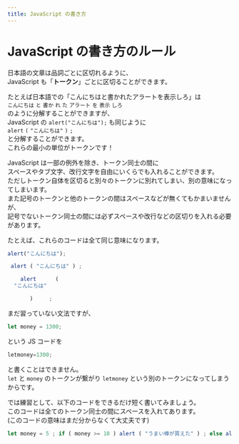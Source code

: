 ```yaml
---
title: JavaScript の書き方
---
```


# JavaScript の書き方のルール

日本語の文章は品詞ごとに区切れるように、  
JavaScript も「**トークン**」ごとに区切ることができます。  
  
たとえば日本語での「こんにちはと書かれたアラートを表示しろ」は  
`こんにちは` `と` `書か` `れ` `た` `アラート` `を` `表示` `しろ`  
のように分解することができますが、  
JavaScript の `alert("こんにちは");` も同じように  
`alert` `(` `"こんにちは"` `)` `;`  
と分解することができます。  
これらの最小の単位がトークンです！  
  
JavaScript は一部の例外を除き、トークン同士の間に  
スペースやタブ文字、改行文字を自由にいくらでも入れることができます。  
ただしトークン自体を区切ると別々のトークンに別れてしまい、別の意味になってしまいます。  
また記号のトークンと他のトークンの間はスペースなどが無くてもかまいませんが、  
記号でないトークン同士の間には必ずスペースや改行などの区切りを入れる必要があります。  
  
たとえば、これらのコードは全て同じ意味になります。  

```js
alert("こんにちは");
```

```js
 alert ( "こんにちは" ) ;
```

```js
    alert      (
  "こんにちは"

       )     ;
```

まだ習っていない文法ですが、  

```js
let money = 1300;
```

という JS コードを  

```js
letmoney=1300;
```

と書くことはできません。  
`let` と `money` のトークンが繋がり `letmoney` という別のトークンになってしまうからです。  
  
では練習として、以下のコードをできるだけ短く書いてみましょう。  
このコードは全てのトークン同士の間にスペースを入れてあります。  
(このコードの意味はまだ分からなくて大丈夫です)  

```js
let money = 5 ; if ( money >= 10 ) alert ( "うまい棒が買えた" ) ; else alert ( ( 10 - money ) + "円足りない" ) ;
```
